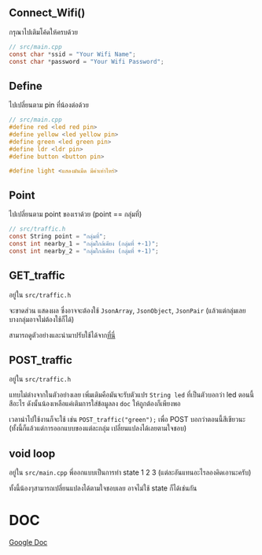 

## Connect_Wifi()
กรุณาไปเติมโค้ดให้ครบด้วย
``` c
// src/main.cpp
const char *ssid = "Your Wifi Name";
const char *password = "Your Wifi Password";
```

## Define
ไปเปลี่ยนตาม pin ที่น้องต่อด้วย
``` c
// src/main.cpp
#define red <led red pin>
#define yellow <led yellow pin>
#define green <led green pin>
#define ldr <ldr pin>
#define button <button pin>

#define light <แสดงมันมืด มีค่าเท่าไหร่>
```

## Point
ไปเปลี่ยนตาม point ของเราด้วย (point == กลุ่มที่)
``` c
// src/traffic.h
const String point = "กลุ่มที่";
const int nearby_1 = "กลุ่มใกล้เคียง (กลุ่มที่ +-1)";
const int nearby_2 = "กลุ่มใกล้เคียง (กลุ่มที่ +-1)";
```

## GET_traffic
อยู่ใน `src/traffic.h`

จะขาดส่วน แสดงผล ซึ่งอาจจะต้องใช้ `JsonArray`, `JsonObject`, `JsonPair` (แล้วแต่กลุ่มเลย บางกลุ่มอาจไม่ต้องใช้ก็ได้)

สามารถดูตัวอย่างและนำมาปรับใช้ได้จาก[ที่นี่](https://stackoverflow.com/questions/71023794/getting-json-keys-from-an-array-from-an-object-using-arduinojson)

## POST_traffic
อยู่ใน `src/traffic.h`

แทบไม่ต่างจากในตัวอย่างเลย เพิ่มเติมคือมันจะรับตัวแปร `String led` ที่เป็นตัวบอกว่า led ตอนนี้สีอะไร ดังนั้นน้องเหลือแค่เติมการใส่ข้อมูลลง `doc` ให้ถูกต้องก็เพียงพอ

เวลานำไปใช้งานก็จะใช้ เช่น `POST_traffic("green");` เพื่อ POST บอกว่าตอนนี้สีเขียวนะ (ทั้งนี้ก็แล้วแต่การออกแบบของแต่ละกลุ่ม เปลี่ยนแปลงได้เลยตามใจชอบ)

## void loop
อยู่ใน `src/main.cpp`
พี่ออกแบบเป็นการทำ state 1 2 3 (แต่ละอันแทนอะไรลองคิดเอานะครับ)

ทั้งนี้น้องๆสามารถเปลี่ยนแปลงได้ตามใจชอบเลย อาจไม่ใช้ state ก็ได้เช่นกัน

# DOC
[Google Doc](https://docs.google.com/document/d/1WDnPvVdG5Sv5STsbMxcOpFad4R2GMMGk-eMUh6Ukz0c/edit?usp=sharing)
